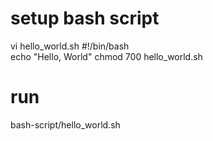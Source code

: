 # setup bash script
vi hello_world.sh
#!/bin/bash         
echo "Hello, World"
chmod 700 hello_world.sh

# run
bash-script/hello_world.sh 